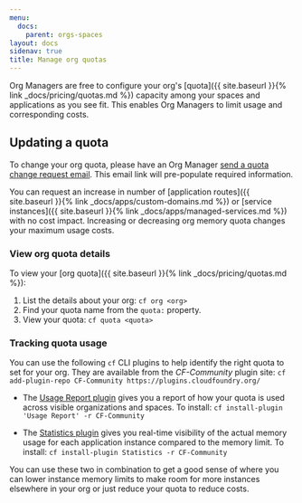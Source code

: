 ```yaml
---
menu:
  docs:
    parent: orgs-spaces
layout: docs
sidenav: true
title: Manage org quotas
---
```


Org Managers are free to configure your org's [quota]({{ site.baseurl }}{% link _docs/pricing/quotas.md %}) capacity among your spaces and applications as you see fit. This enables Org Managers to limit usage and corresponding costs.

## Updating a quota

To change your org quota, please have an Org Manager [send a quota change request email](mailto:cloud-gov-inquiries@gsa.gov,cloud-gov-support@gsa.gov?subject=Quota%20change%20request&body=Please%20update%20the%20quota%20for%20the%20following%20organization%3A%0A%0AOrg%20name%3A%20%0AMemory%3A%20%23GB%0AServices%3A%20%23%20or%20no%20change%0ARoutes%3A%20%23%20or%20no%20change"). This email link will pre-populate required information.

You can request an increase in number of [application routes]({{ site.baseurl }}{% link _docs/apps/custom-domains.md %}) or [service instances]({{ site.baseurl }}{% link _docs/apps/managed-services.md %}) with no cost impact. Increasing or decreasing org memory quota changes your maximum usage costs.

### View org quota details

To view your [org quota]({{ site.baseurl }}{% link _docs/pricing/quotas.md %}):

1. List the details about your org: `cf org <org>`
2. Find your quota name from the `quota:` property.
3. View your quota: `cf quota <quota>`

### Tracking quota usage

You can use the following `cf` CLI plugins to help identify the right quota to set for your org. They are available from the _CF-Community_ plugin site: `cf add-plugin-repo CF-Community https://plugins.cloudfoundry.org/`

- The [Usage Report plugin](https://github.com/krujos/usagereport-plugin) gives you a report of how your quota is used across visible organizations and spaces. To install: `cf install-plugin 'Usage Report' -r CF-Community`

- The [Statistics plugin](https://github.com/swisscom/cf-statistics-plugin) gives you real-time visibility of the actual memory usage for each application instance compared to the memory limit. To install: `cf install-plugin Statistics -r CF-Community`

You can use these two in combination to get a good sense of where you can lower instance memory limits to make room for more instances elsewhere in your org or just reduce your quota to reduce costs.
